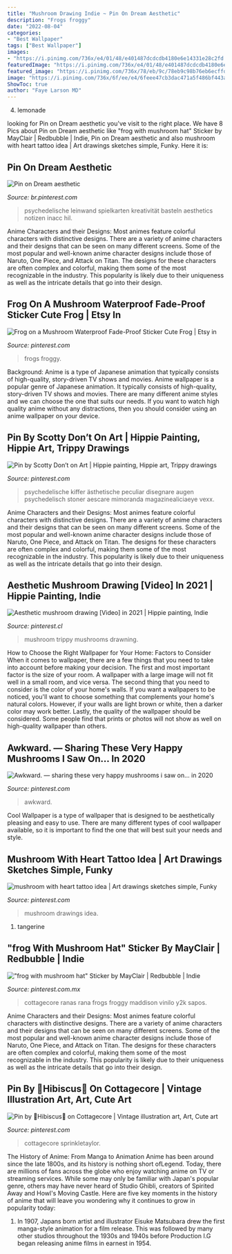 ```yaml
---
title: "Mushroom Drawing Indie ~ Pin On Dream Aesthetic"
description: "Frogs froggy"
date: "2022-08-04"
categories:
- "Best Wallpaper"
tags: ["Best Wallpaper"]
images:
- "https://i.pinimg.com/736x/e4/01/48/e401487dcdcdb4180e6e14331e28c2fd.jpg"
featuredImage: "https://i.pinimg.com/736x/e4/01/48/e401487dcdcdb4180e6e14331e28c2fd.jpg"
featured_image: "https://i.pinimg.com/736x/78/eb/9c/78eb9c98b76eb6ecffd76c7ba029e3e8.jpg"
image: "https://i.pinimg.com/736x/6f/ee/e4/6feee47cb3dac471a5f486bf443a527b.jpg"
ShowToc: true
author: "Faye Larson MD"
---
```



4. lemonade 

	

		
looking for Pin on Dream aesthetic you've visit to the right place. We have 8 Pics about Pin on Dream aesthetic like &quot;frog with mushroom hat&quot; Sticker by MayClair | Redbubble | Indie, Pin on Dream aesthetic and also mushroom with heart tattoo idea | Art drawings sketches simple, Funky. Here it is:
		
    
## Pin On Dream Aesthetic

<img loading=lazy src="https://i.pinimg.com/736x/67/ec/21/67ec21feef97792920be72751784eb8c.jpg" onerror="this.onerror=null;this.src='https://tse1.mm.bing.net/th?id=OIP.bMqFCbsdxoXWg-uNqaLcKQHaMZ&amp;pid=15.1';" alt="Pin on Dream aesthetic">

_Source: br.pinterest.com_

>psychedelische leinwand spielkarten kreativität basteln aesthetics notizen inacc hil. 

	

Anime Characters and their Designs: Most animes feature colorful characters with distinctive designs.
There are a variety of anime characters and their designs that can be seen on many different screens. Some of the most popular and well-known anime character designs include those of Naruto, One Piece, and Attack on Titan. The designs for these characters are often complex and colorful, making them some of the most recognizable in the industry. This popularity is likely due to their uniqueness as well as the intricate details that go into their design.

    
## Frog On A Mushroom Waterproof Fade-Proof Sticker Cute Frog | Etsy In

<img loading=lazy src="https://i.pinimg.com/736x/6f/ee/e4/6feee47cb3dac471a5f486bf443a527b.jpg" onerror="this.onerror=null;this.src='https://tse3.mm.bing.net/th?id=OIP.gwRmqyt8B5lvNBwBEa4ZjwHaIm&amp;pid=15.1';" alt="Frog on a Mushroom Waterproof Fade-Proof Sticker Cute Frog | Etsy in">

_Source: pinterest.com_

>frogs froggy. 

	

Background: Anime is a type of Japanese animation that typically consists of high-quality, story-driven TV shows and movies.
Anime wallpaper is a popular genre of Japanese animation. It typically consists of high-quality, story-driven TV shows and movies. There are many different anime styles and we can choose the one that suits our needs. If you want to watch high quality anime without any distractions, then you should consider using an anime wallpaper on your device.

    
## Pin By Scotty Don’t On Art | Hippie Painting, Hippie Art, Trippy Drawings

<img loading=lazy src="https://i.pinimg.com/originals/7b/d9/cc/7bd9cc800f6875c1974f5fcb0f64e236.jpg" onerror="this.onerror=null;this.src='https://tse4.mm.bing.net/th?id=OIP.Cn7O37cYFfO3y58aiYjERAAAAA&amp;pid=15.1';" alt="Pin by Scotty Don’t on Art | Hippie painting, Hippie art, Trippy drawings">

_Source: pinterest.com_

>psychedelische kiffer ästhetische peculiar disegnare augen psychedelisch stoner aescare mimoranda magazinealiciaeye vexx. 

	

Anime Characters and their Designs: Most animes feature colorful characters with distinctive designs.
There are a variety of anime characters and their designs that can be seen on many different screens. Some of the most popular and well-known anime character designs include those of Naruto, One Piece, and Attack on Titan. The designs for these characters are often complex and colorful, making them some of the most recognizable in the industry. This popularity is likely due to their uniqueness as well as the intricate details that go into their design.

    
## Aesthetic Mushroom Drawing [Video] In 2021 | Hippie Painting, Indie

<img loading=lazy src="https://i.pinimg.com/736x/e4/01/48/e401487dcdcdb4180e6e14331e28c2fd.jpg" onerror="this.onerror=null;this.src='https://tse1.mm.bing.net/th?id=OIP.-5cbZNNNnN-NPN4ZPYUIxwHaNK&amp;pid=15.1';" alt="Aesthetic mushroom drawing [Video] in 2021 | Hippie painting, Indie">

_Source: pinterest.cl_

>mushroom trippy mushrooms drawning. 

	

How to Choose the Right Wallpaper for Your Home: Factors to Consider
When it comes to wallpaper, there are a few things that you need to take into account before making your decision. The first and most important factor is the size of your room. A wallpaper with a large image will not fit well in a small room, and vice versa. 
The second thing that you need to consider is the color of your home's walls. If you want a wallpapers to be noticed, you'll want to choose something that complements your home's natural colors. However, if your walls are light brown or white, then a darker color may work better. 
Lastly, the quality of the wallpaper should be considered. Some people find that prints or photos will not show as well on high-quality wallpaper than others.

    
## Awkward. — Sharing These Very Happy Mushrooms I Saw On... In 2020

<img loading=lazy src="https://i.pinimg.com/originals/31/bd/9d/31bd9dcd26c6395e06f9a55011ae4856.jpg" onerror="this.onerror=null;this.src='https://tse3.mm.bing.net/th?id=OIP.L3c77wCWNq7_nsvwtAMl2AHaHk&amp;pid=15.1';" alt="Awkward. — sharing these very happy mushrooms i saw on... in 2020">

_Source: pinterest.com_

>awkward. 

	

Cool Wallpaper is a type of wallpaper that is designed to be aesthetically pleasing and easy to use. There are many different types of cool wallpaper available, so it is important to find the one that will best suit your needs and style.

    
## Mushroom With Heart Tattoo Idea | Art Drawings Sketches Simple, Funky

<img loading=lazy src="https://i.pinimg.com/736x/78/eb/9c/78eb9c98b76eb6ecffd76c7ba029e3e8.jpg" onerror="this.onerror=null;this.src='https://tse4.mm.bing.net/th?id=OIP.HcBbpBykzw3LMkquxUKW3QHaMJ&amp;pid=15.1';" alt="mushroom with heart tattoo idea | Art drawings sketches simple, Funky">

_Source: pinterest.com_

>mushroom drawings idea. 

	

1. tangerine 

    
## &quot;frog With Mushroom Hat&quot; Sticker By MayClair | Redbubble | Indie

<img loading=lazy src="https://i.pinimg.com/736x/5c/7c/33/5c7c33a558cf0b2743a529ff36a9ea30.jpg" onerror="this.onerror=null;this.src='https://tse4.mm.bing.net/th?id=OIP.ZpystVqF87h4I-4ttNUOqgHaHa&amp;pid=15.1';" alt="&quot;frog with mushroom hat&quot; Sticker by MayClair | Redbubble | Indie">

_Source: pinterest.com.mx_

>cottagecore ranas rana frogs froggy maddison vinilo y2k sapos. 

	

Anime Characters and their Designs: Most animes feature colorful characters with distinctive designs.
There are a variety of anime characters and their designs that can be seen on many different screens. Some of the most popular and well-known anime character designs include those of Naruto, One Piece, and Attack on Titan. The designs for these characters are often complex and colorful, making them some of the most recognizable in the industry. This popularity is likely due to their uniqueness as well as the intricate details that go into their design.

    
## Pin By 🌱Hibiscus🌱 On Cottagecore | Vintage Illustration Art, Art, Cute Art

<img loading=lazy src="https://i.pinimg.com/736x/8f/11/bc/8f11bc5101ea2e3f979776737dedef56.jpg" onerror="this.onerror=null;this.src='https://tse4.mm.bing.net/th?id=OIP.unFyaG4XC65dJRBzPYezQgHaH1&amp;pid=15.1';" alt="Pin by 🌱Hibiscus🌱 on Cottagecore | Vintage illustration art, Art, Cute art">

_Source: pinterest.com_

>cottagecore sprinkletaylor. 

	

The History of Anime: From Manga to Animation
Anime has been around since the late 1800s, and its history is nothing short ofLegend. Today, there are millions of fans across the globe who enjoy watching anime on TV or streaming services. While some may only be familiar with Japan's popular genre, others may have never heard of Studio Ghibli, creators of Spirited Away and Howl's Moving Castle. Here are five key moments in the history of anime that will leave you wondering why it continues to grow in popularity today:
1) In 1907, Japans born artist and illustrator Eisuke Matsubara drew the first manga-style animation for a film release. This was followed by many other studios throughout the 1930s and 1940s before Production I.G began releasing anime films in earnest in 1954.

